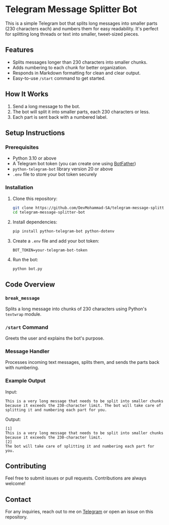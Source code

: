 # Telegram Message Splitter Bot

This is a simple Telegram bot that splits long messages into smaller parts (230 characters each) and numbers them for easy readability. It's perfect for splitting long threads or text into smaller, tweet-sized pieces.

## Features

- Splits messages longer than 230 characters into smaller chunks.
- Adds numbering to each chunk for better organization.
- Responds in Markdown formatting for clean and clear output.
- Easy-to-use `/start` command to get started.

## How It Works

1. Send a long message to the bot.
2. The bot will split it into smaller parts, each 230 characters or less.
3. Each part is sent back with a numbered label.

## Setup Instructions

### Prerequisites

- Python 3.10 or above
- A Telegram bot token (you can create one using [BotFather](https://core.telegram.org/bots#botfather))
- `python-telegram-bot` library version 20 or above
- `.env` file to store your bot token securely

### Installation

1. Clone this repository:

   ```bash
   git clone https://github.com/DevMohammad-SA/telegram-message-splitter-bot.git
   cd telegram-message-splitter-bot
   ```

2. Install dependencies:

   ```bash
   pip install python-telegram-bot python-dotenv
   ```

3. Create a `.env` file and add your bot token:

   ```env
   BOT_TOKEN=your-telegram-bot-token
   ```

4. Run the bot:
   ```bash
   python bot.py
   ```

## Code Overview

### `break_message`

Splits a long message into chunks of 230 characters using Python's `textwrap` module.

### `/start` Command

Greets the user and explains the bot's purpose.

### Message Handler

Processes incoming text messages, splits them, and sends the parts back with numbering.

### Example Output

Input:

```
This is a very long message that needs to be split into smaller chunks because it exceeds the 230-character limit. The bot will take care of splitting it and numbering each part for you.
```

Output:

```
[1]
This is a very long message that needs to be split into smaller chunks because it exceeds the 230-character limit.
[2]
The bot will take care of splitting it and numbering each part for you.
```

## Contributing

Feel free to submit issues or pull requests. Contributions are always welcome!

## Contact

For any inquiries, reach out to me on [Telegram](https://t.me/DevMohammad_SA) or open an issue on this repository.

